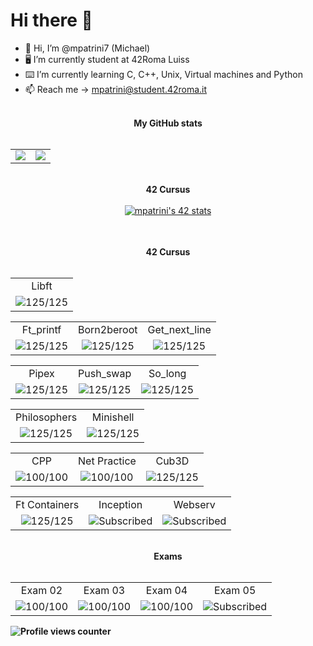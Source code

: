 # Hi there 👋

- 👋 Hi, I’m @mpatrini7 (Michael)
- 🖥 I’m currently student at 42Roma Luiss
- ⌨️ I’m currently learning C, C++, Unix, Virtual machines and Python
- 📫 Reach me -> mpatrini@student.42roma.it
<div align="center">
	</br>
	<b>My GitHub stats</b>
	</br>
	</br>
	<table>
		<tr>
			<b></b>
		</tr>
		<tr>
			<td>
				<a href="https://github.com/mpatrini7">
					<img src="https://github-readme-stats-b3pf5rh70-mpatrini7.vercel.app/api?username=mpatrini7&layout=compact&theme=tokyonight&show_icons=true&count_private=true">
				</a>
			</td>
			<td>
				<a href="https://github.com/mpatrini7">
					<img src="https://github-readme-stats-b3pf5rh70-mpatrini7.vercel.app/api/top-langs/?username=mpatrini7&layout=compact&theme=tokyonight&show_icons=true&count_private=true">
				</a>
			</td>
		</tr>
	</table>
	</br>
	<b>42 Cursus</b>
	</br>
	</br>
	<table>
		<tr>
			<b></b>
		</tr>
		<tr>
			<a href="https://github.com/mpatrini7">
				<img src="https://badge42.vercel.app/api/v2/cl4e6egt2004009mfjtl499jq/stats?cursusId=21&coalitionId=124" alt="mpatrini's 42 stats" />
			</a>
		</tr>
	</table>
	</br>
	<b>42 Cursus</>
	</br>
	</br>
	<table>
		<tr>
			<td align="center">Libft</td>
		</tr>
		<tr>
			<td align="center"><img src="https://badge42.vercel.app/api/v2/cl4e6egt2004009mfjtl499jq/project/2457197" alt="125/125" /></td>
		</tr>
	</table>
	<table style="text-align: center">
		<tr>
			<td align="center">Ft_printf</td><td align="center">Born2beroot</td><td align="center">Get_next_line</td>
		</tr>
		<tr>
			<td align="center">
				<img src="https://badge42.vercel.app/api/v2/cl4e6egt2004009mfjtl499jq/project/2465040" alt="125/125" />
			</td>
			<td align="center">
				<img src="https://badge42.vercel.app/api/v2/cl4e6egt2004009mfjtl499jq/project/2468856" alt="125/125" />
			</td>
			<td align="center">
				<img src="https://badge42.vercel.app/api/v2/cl4e6egt2004009mfjtl499jq/project/2469700" alt="125/125" />
			</td>
		</tr>
	</table>
	<table style="text-align: center">
		<tr>
			<td align="center">Pipex</td><td align="center">Push_swap</td><td align="center">So_long</td>
		</tr>
		<tr>
			<td align="center">
				<img src="https://badge42.vercel.app/api/v2/cl4e6egt2004009mfjtl499jq/project/2468856" alt="125/125" />
			</td>
			<td align="center">
				<img src="https://badge42.vercel.app/api/v2/cl4e6egt2004009mfjtl499jq/project/2479952" alt="125/125" />
			</td>
			<td align="center">
				<img src="https://badge42.vercel.app/api/v2/cl4e6egt2004009mfjtl499jq/project/2479950" alt="125/125" />
			</td>
		</tr>
	</table>
	<table style="text-align: center">
		<tr>
			<td align="center">
				Philosophers
			</td>
			<td align="center">
			Minishell</td>
		</tr>
		<tr>
			<td align="center">
				<img src="https://badge42.vercel.app/api/v2/cl4e6egt2004009mfjtl499jq/project/2530728" alt="125/125" />
			</td>
			<td align="center">
				<img src="https://badge42.vercel.app/api/v2/cl4e6egt2004009mfjtl499jq/project/2538227" alt="125/125" />
			</td>
		</tr>
	</table>
	<table style="text-align: center">
		<tr>
			<td align="center">CPP</td><td align="center">Net Practice</td><td align="center">Cub3D</td>
		</tr>
		<tr>
			<td align="center">
				<img src="https://badge42.vercel.app/api/v2/cl4e6egt2004009mfjtl499jq/project/2642441" alt="100/100" />
			</td>
			<td align="center">
				<img src="https://badge42.vercel.app/api/v2/cl4e6egt2004009mfjtl499jq/project/2530729" alt="100/100" />
			</td>
			<td align="center">
				<img src="https://badge42.vercel.app/api/v2/cl4e6egt2004009mfjtl499jq/project/2530729" alt="125/125" />
			</td>
		</tr>
	</table>
	<table style="text-align: center">
		<tr>
			<td align="center">Ft Containers</td><td align="center">Inception</td><td align="center">Webserv</td>
		</tr>
		<tr>
			<td align="center">
				<img src="https://badge42.vercel.app/api/v2/cl4e6egt2004009mfjtl499jq/project/2733465" alt="125/125" />
			</td>
			<td align="center">
				<img src="https://badge42.vercel.app/api/v2/cl4e6egt2004009mfjtl499jq/project/2733464" alt="Subscribed" />
			</td>
			<td align="center">
				<img src="https://badge42.vercel.app/api/v2/cl4e6egt2004009mfjtl499jq/project/2733466" alt="Subscribed" />
			</td>
		</tr>
	</table>
	</br>
	<b>Exams</b>
	</br>
	</br>
	<table style="text-align: center">
		<tr>
			<td align="center">Exam 02</td><td align="center">Exam 03</td><td align="center">Exam 04</td><td align="center">Exam 05</td>
		</tr>
		<tr>
			<td align="center">
				<img src="https://badge42.vercel.app/api/v2/cl4e6egt2004009mfjtl499jq/project/2495984" alt="100/100" />
			</td>
			<td align="center">
				<img src="https://badge42.vercel.app/api/v2/cl4e6egt2004009mfjtl499jq/project/2530729" alt="100/100" />
			</td>
			<td align="center">
				<img src="https://badge42.vercel.app/api/v2/cl4e6egt2004009mfjtl499jq/project/2717025" alt="100/100" />
			</td>
			<td align="center">
				<img src="https://badge42.vercel.app/api/v2/cl4e6egt2004009mfjtl499jq/project/2733463" alt="Subscribed" />
			</td>
		</tr>
	</table>
</div>

![Profile views counter](https://komarev.com/ghpvc/?username=mpatrini7&&style=flat-square)
